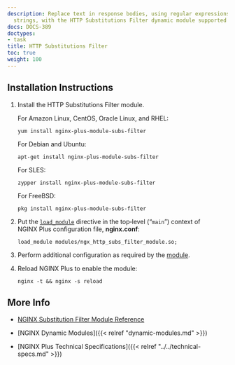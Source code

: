 ```yaml
---
description: Replace text in response bodies, using regular expressions and fixed
  strings, with the HTTP Substitutions Filter dynamic module supported by NGINX, Inc.
docs: DOCS-389
doctypes:
- task
title: HTTP Substitutions Filter
toc: true
weight: 100
---
```



<span id="install"></span>
## Installation Instructions

1. Install the HTTP Substitutions Filter module.

   For Amazon Linux, CentOS, Oracle Linux, and RHEL:

   ```shell
   yum install nginx-plus-module-subs-filter
   ```
   
   For Debian and Ubuntu:

   ```shell
   apt-get install nginx-plus-module-subs-filter
   ```

   For SLES:

   ```shell
   zypper install nginx-plus-module-subs-filter
   ```

   For FreeBSD:

   ```shell
   pkg install nginx-plus-module-subs-filter
   ```

2. Put the [`load_module`](https://nginx.org/en/docs/ngx_core_module.html#load_module) directive in the top‑level (“`main`”) context of NGINX Plus configuration file, **nginx.conf**:

   ```nginx
   load_module modules/ngx_http_subs_filter_module.so;
   ```

3. Perform additional configuration as required by the [module](https://github.com/yaoweibin/ngx_http_substitutions_filter_module).

4. Reload NGINX Plus to enable the module:

   ```shell
   nginx -t && nginx -s reload
   ```


<span id="info"></span>
## More Info

* [NGINX Substitution Filter Module Reference](https://github.com/yaoweibin/ngx_http_substitutions_filter_module)

* [NGINX Dynamic Modules]({{< relref "dynamic-modules.md" >}})

* [NGINX Plus Technical Specifications]({{< relref "../../technical-specs.md" >}})
